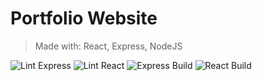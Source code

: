 # Portfolio Website

> Made with: React, Express, NodeJS

![Lint Express](https://github.com/siddg97/portfolio/workflows/Lint%20Express/badge.svg)
![Lint React](https://github.com/siddg97/portfolio/workflows/Lint%20React/badge.svg)
![Express Build](https://github.com/siddg97/portfolio/workflows/Express%20Build/badge.svg)
![React Build](https://github.com/siddg97/portfolio/workflows/React%20Build/badge.svg)
